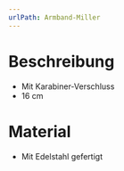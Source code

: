 ```yaml
---
urlPath: Armband-Miller
---
```


# Beschreibung

- Mit Karabiner-Verschluss
- 16 cm

# Material

- Mit Edelstahl gefertigt
